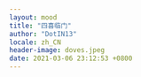 ```yaml
---
layout: mood
title: "四喜临门"
author: "DotIN13"
locale: zh_CN
header-image: doves.jpeg
date: 2021-03-06 23:12:53 +0800
---
```

